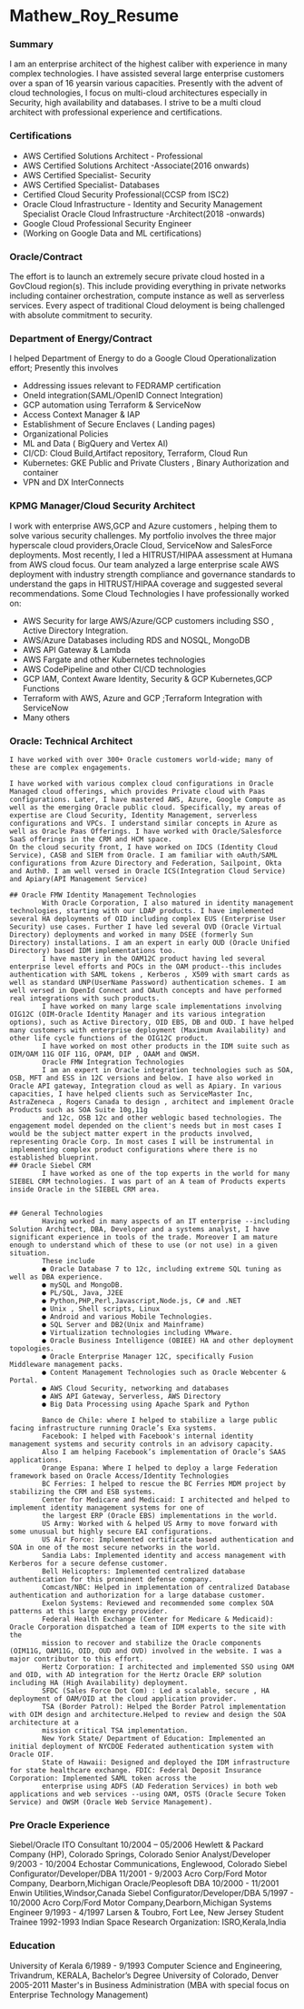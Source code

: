 # Mathew_Roy_Resume

### Summary

I am an enterprise architect of the highest caliber with experience in many complex technologies.
I have assisted several large enterprise customers over a span of 16 yearsin various capacities. Presently 
with the advent of cloud technologies, I focus on multi-cloud architectures especially in Security, high availability 
and databases. I strive to be a multi cloud architect with professional experience and certifications.

###  Certifications
- AWS Certified Solutions Architect - Professional
- AWS Certified Solutions Architect -Associate(2016 onwards)
- AWS Certified Specialist- Security
- AWS Certified Specialist- Databases
- Certified Cloud Security Professional(CCSP from ISC2)
- Oracle Cloud Infrastructure - Identity and Security Management Specialist Oracle Cloud Infrastructure -Architect(2018 -onwards)
- Google Cloud Professional Security Engineer
- (Working on Google Data and ML certifications)

###  Oracle/Contract
The effort is to launch an extremely secure private cloud hosted in a GovCloud region(s). This include 
providing everything in private networks including container orchestration, compute instance as well as
serverless services. Every aspect of traditional Cloud deloyment is being challenged with absolute commitment 
to security.  

###  Department of Energy/Contract
I helped Department of Energy to do a Google Cloud Operationalization effort; Presently this involves
- Addressing issues relevant to FEDRAMP certification
- OneId integration(SAML/OpenID Connect Integration)
- GCP automation using Terraform & ServiceNow
- Access Context Manager & IAP
- Establishment of Secure Enclaves ( Landing pages)
- Organizational Policies
- ML and Data ( BigQuery and Vertex AI)
- CI/CD: Cloud Build,Artifact repository, Terraform, Cloud Run
- Kubernetes: GKE Public and Private Clusters , Binary Authorization and container
- VPN and DX InterConnects

   
###  KPMG Manager/Cloud Security Architect

I work with enterprise AWS,GCP and Azure customers , helping them to solve various security challenges. My portfolio involves the three major hyperscale cloud providers,Oracle Cloud, ServiceNow and SalesForce deployments. Most recently, I led a HITRUST/HIPAA assessment at Humana from AWS cloud focus. Our team analyzed a large enterprise scale AWS deployment with industry strength compliance and governance standards to understand the gaps in HITRUST/HIPAA coverage and suggested several recommendations.
Some Cloud Technologies I have professionally worked on:
- AWS Security for large AWS/Azure/GCP customers including SSO , Active Directory Integration.
- AWS/Azure Databases including RDS and NOSQL, MongoDB
- AWS API Gateway & Lambda
- AWS Fargate and other Kubernetes technologies
- AWS CodePipeline and other CI/CD technologies
- GCP IAM, Context Aware Identity, Security & GCP Kubernetes,GCP Functions
- Terraform with AWS, Azure and GCP ;Terraform Integration with ServiceNow
- Many others

###  Oracle: Technical Architect
    I have worked with over 300+ Oracle customers world-wide; many of these are complex engagements. 
        
    I have worked with various complex cloud configurations in Oracle Managed cloud offerings, which provides Private cloud with Paas configurations. Later, I have mastered AWS, Azure, Google Compute as well as the emerging Oracle public cloud. Specifically, my areas of expertise are Cloud Security, Identity Management, serverless configurations and VPCs. I understand similar concepts in Azure as well as Oracle Paas Offerings. I have worked with Oracle/Salesforce SaaS offerings in the CRM and HCM space.
    On the cloud security front, I have worked on IDCS (Identity Cloud Service), CASB and SIEM from Oracle. I am familiar with oAuth/SAML configurations from Azure Directory and Federation, Sailpoint, Okta and Auth0. I am well versed in Oracle ICS(Integration Cloud Service) and Apiary(API Management Service)

    ## Oracle FMW Identity Management Technologies
            With Oracle Corporation, I also matured in identity management technologies, starting with our LDAP products. I have implemented several HA deployments of OID including complex EUS (Enterprise User Security) use cases. Further I have led several OVD (Oracle Virtual Directory) deployments and worked in many DSEE (formerly Sun Directory) installations. I am an expert in early OUD (Oracle Unified Directory) based IDM implementations too.
            I have mastery in the OAM12C product having led several enterprise level efforts and POCs in the OAM product--this includes authentication with SAML tokens , Kerberos , X509 with smart cards as well as standard UNP(UserName Password) authentication schemes. I am well versed in OpenId Connect and OAuth concepts and have performed real integrations with such products.
            I have worked on many large scale implementations involving OIG12C (OIM-Oracle Identity Manager and its various integration options), such as Active Directory, OID EBS, DB and OUD. I have helped many customers with enterprise deployment (Maximum Availability) and other life cycle functions of the OIG12C product.
            I have worked on most other products in the IDM suite such as OIM/OAM 11G OIF 11G, OPAM, DIP , OAAM and OWSM.
            Oracle FMW Integration Technologies
            I am an expert in Oracle integration technologies such as SOA, OSB, MFT and ESS in 12C versions and below. I have also worked in Oracle API gateway, Integration cloud as well as Apiary. In various capacities, I have helped clients such as ServiceMaster Inc, AstraZeneca , Rogers Canada to design , architect and implement Oracle Products such as SOA Suite 10g,11g
            and 12c, OSB 12c and other weblogic based technologies. The engagement model depended on the client's needs but in most cases I would be the subject matter expert in the products involved, representing Oracle Corp. In most cases I will be instrumental in implementing complex product configurations where there is no established blueprint.
    ## Oracle Siebel CRM
            I have worked as one of the top experts in the world for many SIEBEL CRM technologies. I was part of an A team of Products experts inside Oracle in the SIEBEL CRM area. 


    ## General Technologies
            Having worked in many aspects of an IT enterprise --including Solution Architect, DBA, Developer and a systems analyst, I have significant experience in tools of the trade. Moreover I am mature enough to understand which of these to use (or not use) in a given situation.
            These include
            ● Oracle Database 7 to 12c, including extreme SQL tuning as well as DBA experience.
            ● mySQL and MongoDB.
            ● PL/SQL, Java, J2EE
            ● Python,PHP,Perl,Javascript,Node.js, C# and .NET
            ● Unix , Shell scripts, Linux
            ● Android and various Mobile Technologies.
            ● SQL Server and DB2(Unix and Mainframe)
            ● Virtualization technologies including VMware.
            ● Oracle Business Intelligence (OBIEE) HA and other deployment topologies.
            ● Oracle Enterprise Manager 12C, specifically Fusion Middleware management packs.
            ● Content Management Technologies such as Oracle Webcenter & Portal.
            ● AWS Cloud Security, networking and databases
            ● AWS API Gateway, Serverless, AWS Directory
            ● Big Data Processing using Apache Spark and Python

            Banco de Chile: where I helped to stabilize a large public facing infrastructure running Oracle’s Exa systems.
            Facebook: I helped with Facebook's internal identity management systems and security controls in an advisory capacity. 
            Also I am helping Facebook’s implementation of Oracle’s SAAS applications.
            Orange Espana: Where I helped to deploy a large Federation framework based on Oracle Access/Identity Technologies
            BC Ferries: I helped to rescue the BC Ferries MDM project by stabilizing the CRM and ESB systems.
            Center for Medicare and Medicaid: I architected and helped to implement identity management systems for one of 
            the largest ERP (Oracle EBS) implementations in the world.
            US Army: Worked with & helped US Army to move forward with some unusual but highly secure EAI configurations.
            US Air Force: Implemented certificate based authentication and SOA in one of the most secure networks in the world.
            Sandia Labs: Implemented identity and access management with Kerberos for a secure defense customer.
            Bell Helicopters: Implemented centralized database authentication for this prominent defense company.
            Comcast/NBC: Helped in implementation of centralized Database authentication and authorization for a large database customer.
            Exelon Systems: Reviewed and recommended some complex SOA patterns at this large energy provider.
            Federal Health Exchange (Center for Medicare & Medicaid): Oracle Corporation dispatched a team of IDM experts to the site with the 
            mission to recover and stabilize the Oracle components (OIM11G, OAM11G, OID, OUD and OVD) involved in the website. I was a major contributor to this effort.
            Hertz Corporation: I architected and implemented SSO using OAM and OID, with AD integration for the Hertz Oracle ERP solution including HA (High Availability) deployment.
            SFDC (Sales Force Dot Com) : Led a scalable, secure , HA deployment of OAM/OID at the cloud application provider.
            TSA (Border Patrol): Helped the Border Patrol implementation with OIM design and architecture.Helped to review and design the SOA architecture at a 
            mission critical TSA implementation.
            New York State/ Department of Education: Implemented an initial deployment of NYCDOE Federated authentication system with Oracle OIF.
            State of Hawaii: Designed and deployed the IDM infrastructure for state healthcare exchange. FDIC: Federal Deposit Insurance Corporation: Implemented SAML token across the 
            enterprise using ADFS (AD Federation Services) in both web applications and web services --using OAM, OSTS (Oracle Secure Token Service) and OWSM (Oracle Web Service Management).


###  Pre Oracle Experience
Siebel/Oracle ITO Consultant
10/2004 – 05/2006 Hewlett & Packard Company (HP), Colorado Springs, Colorado Senior Analyst/Developer
9/2003 - 10/2004 Echostar Communications, Englewood, Colorado
Siebel Configurator/Developer/DBA
11/2001 - 9/2003 Acro Corp/Ford Motor Company, Dearborn,Michigan Oracle/Peoplesoft DBA
10/2000 - 11/2001 Enwin Utilities,Windsor,Canada
Siebel Configurator/Developer/DBA
5/1997 - 10/2000 Acro Corp/Ford Motor Company,Dearborn,Michigan Systems Engineer
9/1993 - 4/1997 Larsen & Toubro, Fort Lee, New Jersey
Student Trainee
1992-1993 Indian Space Research Organization: ISRO,Kerala,India
###  Education
University of Kerala
6/1989 - 9/1993 Computer Science and Engineering, Trivandrum, KERALA, Bachelor’s Degree
University of Colorado, Denver
2005-2011 Master's in Business Administration (MBA with special focus on Enterprise Technology Management)



